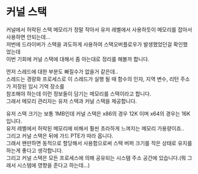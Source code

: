 # 커널 스택

커널에서 허락된 스택 메모리가 정말 작아서 유저 레벨에서 사용하듯이 메모리를 잡아서 사용하면 안되는데...  
저번에 드라이버가 스택을 과도하게 사용하여 스택오버플로우가 발생했었던걸 확인했었는데  
이번 기회에 커널 스택에 대해서 좀 아는대로 정리를 해볼까 합니다.  

먼저 스레드에 대한 부분도 빠질수가 없을거 같은데..  
스레드는 경량화 프로세스로 이 스레드가 실행 될 때 함수의 인자, 지역 변수, 리턴 주소가 저장된 임시 기억 장소를  
참조해야 하는데 이런 정보들이 담기는 메모리를 스택이라고 합니다.  
그래서 메모리 관리자는 유저 스택과 커널 스택을 제공합니다.  

유저 스택 크기는 보통 1MB인데 커널 스택은 x86의 경우 12K 이며 x64의 경우는 16K입니다.  
유저 레벨에서 허락된 메모리에 비해서 훨씬 초라하게 느껴지는 메모리 가용량이죠..  
그리고 커널 스택은 뒤에 가드 PTE가 따라 옵니다.  
그래서 왠만하면 동적으로 할당해서 사용함으로써 스택 버퍼 크기를 작은 상태로 유지를 하는게 좋다고 생각합니다.  
그리고 커널 스택은 모든 프로세스에 의해 공유되는 시스템 주소 공간에 있습니다.(뭐 그래서 시스템에 영향을 준다고 하는데...)  

 

